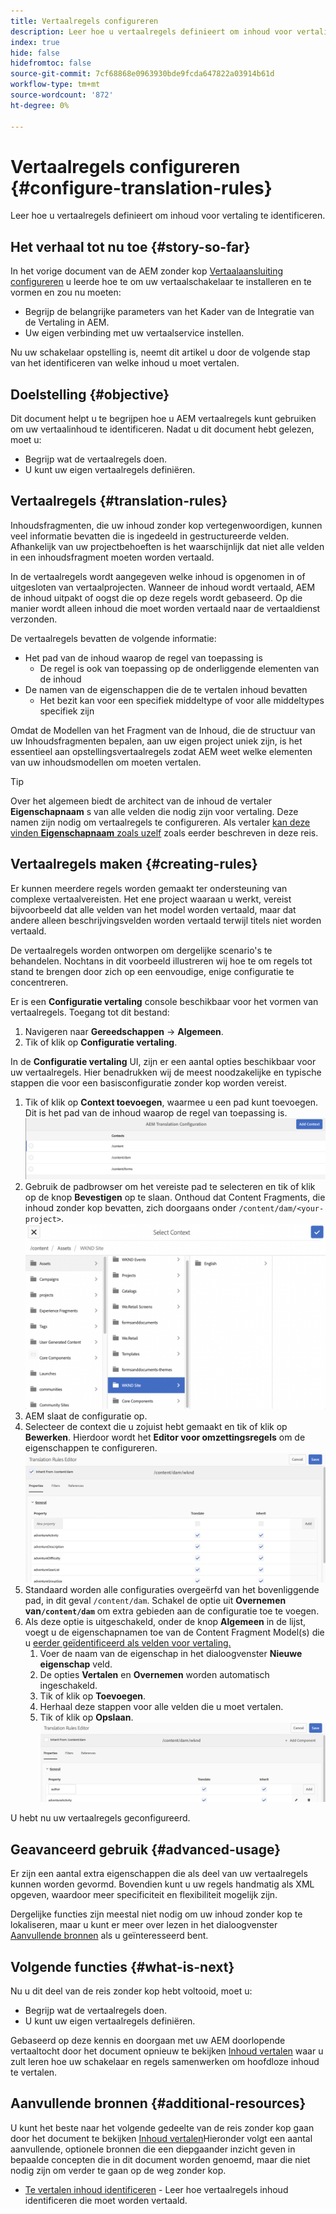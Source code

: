 ```yaml
---
title: Vertaalregels configureren
description: Leer hoe u vertaalregels definieert om inhoud voor vertaling te identificeren.
index: true
hide: false
hidefromtoc: false
source-git-commit: 7cf68868e0963930bde9fcda647822a03914b61d
workflow-type: tm+mt
source-wordcount: '872'
ht-degree: 0%

---
```


# Vertaalregels configureren {#configure-translation-rules}

Leer hoe u vertaalregels definieert om inhoud voor vertaling te identificeren.

## Het verhaal tot nu toe {#story-so-far}

In het vorige document van de AEM zonder kop [Vertaalaansluiting configureren](configure-connector.md) u leerde hoe te om uw vertaalschakelaar te installeren en te vormen en zou nu moeten:

* Begrijp de belangrijke parameters van het Kader van de Integratie van de Vertaling in AEM.
* Uw eigen verbinding met uw vertaalservice instellen.

Nu uw schakelaar opstelling is, neemt dit artikel u door de volgende stap van het identificeren van welke inhoud u moet vertalen.

## Doelstelling {#objective}

Dit document helpt u te begrijpen hoe u AEM vertaalregels kunt gebruiken om uw vertaalinhoud te identificeren. Nadat u dit document hebt gelezen, moet u:

* Begrijp wat de vertaalregels doen.
* U kunt uw eigen vertaalregels definiëren.

## Vertaalregels {#translation-rules}

Inhoudsfragmenten, die uw inhoud zonder kop vertegenwoordigen, kunnen veel informatie bevatten die is ingedeeld in gestructureerde velden. Afhankelijk van uw projectbehoeften is het waarschijnlijk dat niet alle velden in een inhoudsfragment moeten worden vertaald.

In de vertaalregels wordt aangegeven welke inhoud is opgenomen in of uitgesloten van vertaalprojecten. Wanneer de inhoud wordt vertaald, AEM de inhoud uitpakt of oogst die op deze regels wordt gebaseerd. Op die manier wordt alleen inhoud die moet worden vertaald naar de vertaaldienst verzonden.

De vertaalregels bevatten de volgende informatie:

* Het pad van de inhoud waarop de regel van toepassing is
   * De regel is ook van toepassing op de onderliggende elementen van de inhoud
* De namen van de eigenschappen die de te vertalen inhoud bevatten
   * Het bezit kan voor een specifiek middeltype of voor alle middeltypes specifiek zijn

Omdat de Modellen van het Fragment van de Inhoud, die de structuur van uw Inhoudsfragmenten bepalen, aan uw eigen project uniek zijn, is het essentieel aan opstellingsvertaalregels zodat AEM weet welke elementen van uw inhoudsmodellen om moeten vertalen.

>[!TIP]
>
>Over het algemeen biedt de architect van de inhoud de vertaler **Eigenschapnaam** s van alle velden die nodig zijn voor vertaling. Deze namen zijn nodig om vertaalregels te configureren. Als vertaler [kan deze vinden **Eigenschapnaam** zoals uzelf](getting-started.md#content-models) zoals eerder beschreven in deze reis.

## Vertaalregels maken {#creating-rules}

Er kunnen meerdere regels worden gemaakt ter ondersteuning van complexe vertaalvereisten. Het ene project waaraan u werkt, vereist bijvoorbeeld dat alle velden van het model worden vertaald, maar dat andere alleen beschrijvingsvelden worden vertaald terwijl titels niet worden vertaald.

De vertaalregels worden ontworpen om dergelijke scenario&#39;s te behandelen. Nochtans in dit voorbeeld illustreren wij hoe te om regels tot stand te brengen door zich op een eenvoudige, enige configuratie te concentreren.

Er is een **Configuratie vertaling** console beschikbaar voor het vormen van vertaalregels. Toegang tot dit bestand:

1. Navigeren naar **Gereedschappen** -> **Algemeen**.
1. Tik of klik op **Configuratie vertaling**.

In de **Configuratie vertaling** UI, zijn er een aantal opties beschikbaar voor uw vertaalregels. Hier benadrukken wij de meest noodzakelijke en typische stappen die voor een basisconfiguratie zonder kop worden vereist.

1. Tik of klik op **Context toevoegen**, waarmee u een pad kunt toevoegen. Dit is het pad van de inhoud waarop de regel van toepassing is.
   ![Context toevoegen](assets/add-translation-context.png)
1. Gebruik de padbrowser om het vereiste pad te selecteren en tik of klik op de knop **Bevestigen** op te slaan. Onthoud dat Content Fragments, die inhoud zonder kop bevatten, zich doorgaans onder `/content/dam/<your-project>`.
   ![Het pad selecteren](assets/select-context.png)
1. AEM slaat de configuratie op.
1. Selecteer de context die u zojuist hebt gemaakt en tik of klik op **Bewerken**. Hierdoor wordt het **Editor voor omzettingsregels** om de eigenschappen te configureren.
   ![Editor voor vertaalregels](assets/translation-rules-editor.png)
1. Standaard worden alle configuraties overgeërfd van het bovenliggende pad, in dit geval `/content/dam`. Schakel de optie uit **Overnemen van`/content/dam`** om extra gebieden aan de configuratie toe te voegen.
1. Als deze optie is uitgeschakeld, onder de knop **Algemeen** in de lijst, voegt u de eigenschapnamen toe van de Content Fragment Model(s) die u [eerder geïdentificeerd als velden voor vertaling.](getting-started.md#content-models)
   1. Voer de naam van de eigenschap in het dialoogvenster **Nieuwe eigenschap** veld.
   1. De opties **Vertalen** en **Overnemen** worden automatisch ingeschakeld.
   1. Tik of klik op **Toevoegen**.
   1. Herhaal deze stappen voor alle velden die u moet vertalen.
   1. Tik of klik op **Opslaan**.
      ![Eigenschap toevoegen](assets/add-property.png)

U hebt nu uw vertaalregels geconfigureerd.

## Geavanceerd gebruik {#advanced-usage}

Er zijn een aantal extra eigenschappen die als deel van uw vertaalregels kunnen worden gevormd. Bovendien kunt u uw regels handmatig als XML opgeven, waardoor meer specificiteit en flexibiliteit mogelijk zijn.

Dergelijke functies zijn meestal niet nodig om uw inhoud zonder kop te lokaliseren, maar u kunt er meer over lezen in het dialoogvenster [Aanvullende bronnen](#additional-resources) als u geïnteresseerd bent.

## Volgende functies {#what-is-next}

Nu u dit deel van de reis zonder kop hebt voltooid, moet u:

* Begrijp wat de vertaalregels doen.
* U kunt uw eigen vertaalregels definiëren.

Gebaseerd op deze kennis en doorgaan met uw AEM doorlopende vertaaltocht door het document opnieuw te bekijken [Inhoud vertalen](translate-content.md) waar u zult leren hoe uw schakelaar en regels samenwerken om hoofdloze inhoud te vertalen.

## Aanvullende bronnen {#additional-resources}

U kunt het beste naar het volgende gedeelte van de reis zonder kop gaan door het document te bekijken [Inhoud vertalen](translate-content.md)Hieronder volgt een aantal aanvullende, optionele bronnen die een diepgaander inzicht geven in bepaalde concepten die in dit document worden genoemd, maar die niet nodig zijn om verder te gaan op de weg zonder kop.

* [Te vertalen inhoud identificeren](/help/sites-administering/tc-rules.md) - Leer hoe vertaalregels inhoud identificeren die moet worden vertaald.

